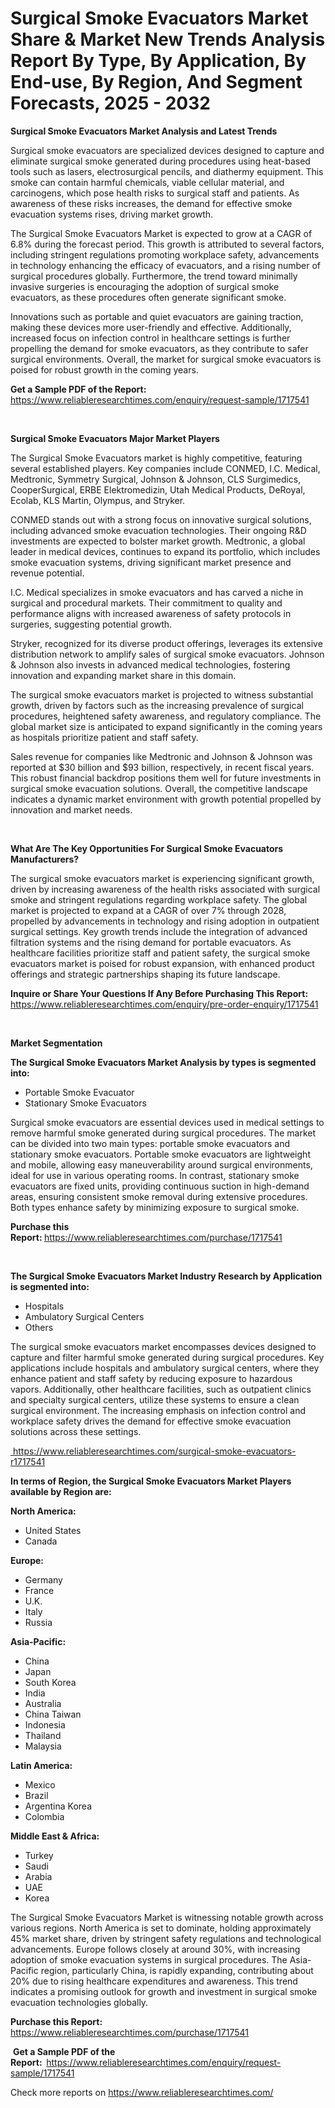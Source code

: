 <p><h1>Surgical Smoke Evacuators Market Share & Market New Trends Analysis Report By Type, By Application, By End-use, By Region, And Segment Forecasts, 2025 - 2032</h1></p><p><strong>Surgical Smoke Evacuators Market Analysis and Latest Trends</strong></p>
<p><p>Surgical smoke evacuators are specialized devices designed to capture and eliminate surgical smoke generated during procedures using heat-based tools such as lasers, electrosurgical pencils, and diathermy equipment. This smoke can contain harmful chemicals, viable cellular material, and carcinogens, which pose health risks to surgical staff and patients. As awareness of these risks increases, the demand for effective smoke evacuation systems rises, driving market growth.</p><p>The Surgical Smoke Evacuators Market is expected to grow at a CAGR of 6.8% during the forecast period. This growth is attributed to several factors, including stringent regulations promoting workplace safety, advancements in technology enhancing the efficacy of evacuators, and a rising number of surgical procedures globally. Furthermore, the trend toward minimally invasive surgeries is encouraging the adoption of surgical smoke evacuators, as these procedures often generate significant smoke.</p><p>Innovations such as portable and quiet evacuators are gaining traction, making these devices more user-friendly and effective. Additionally, increased focus on infection control in healthcare settings is further propelling the demand for smoke evacuators, as they contribute to safer surgical environments. Overall, the market for surgical smoke evacuators is poised for robust growth in the coming years.</p></p>
<p><strong>Get a Sample PDF of the Report:&nbsp;</strong> <a href="https://www.reliableresearchtimes.com/enquiry/request-sample/1717541?utm_campaign=2793&utm_medium=2&utm_source=Github&utm_content=ia&utm_term=03032025&utm_id=surgical-smoke-evacuators">https://www.reliableresearchtimes.com/enquiry/request-sample/1717541</a></p>
<p>&nbsp;</p>
<p><strong>Surgical Smoke Evacuators Major Market Players</strong></p>
<p><p>The Surgical Smoke Evacuators market is highly competitive, featuring several established players. Key companies include CONMED, I.C. Medical, Medtronic, Symmetry Surgical, Johnson & Johnson, CLS Surgimedics, CooperSurgical, ERBE Elektromedizin, Utah Medical Products, DeRoyal, Ecolab, KLS Martin, Olympus, and Stryker.</p><p>CONMED stands out with a strong focus on innovative surgical solutions, including advanced smoke evacuation technologies. Their ongoing R&D investments are expected to bolster market growth. Medtronic, a global leader in medical devices, continues to expand its portfolio, which includes smoke evacuation systems, driving significant market presence and revenue potential.</p><p>I.C. Medical specializes in smoke evacuators and has carved a niche in surgical and procedural markets. Their commitment to quality and performance aligns with increased awareness of safety protocols in surgeries, suggesting potential growth.</p><p>Stryker, recognized for its diverse product offerings, leverages its extensive distribution network to amplify sales of surgical smoke evacuators. Johnson & Johnson also invests in advanced medical technologies, fostering innovation and expanding market share in this domain.</p><p>The surgical smoke evacuators market is projected to witness substantial growth, driven by factors such as the increasing prevalence of surgical procedures, heightened safety awareness, and regulatory compliance. The global market size is anticipated to expand significantly in the coming years as hospitals prioritize patient and staff safety.</p><p>Sales revenue for companies like Medtronic and Johnson & Johnson was reported at $30 billion and $93 billion, respectively, in recent fiscal years. This robust financial backdrop positions them well for future investments in surgical smoke evacuation solutions. Overall, the competitive landscape indicates a dynamic market environment with growth potential propelled by innovation and market needs.</p></p>
<p>&nbsp;</p>
<p><strong>What Are The Key Opportunities For Surgical Smoke Evacuators Manufacturers?</strong></p>
<p><p>The surgical smoke evacuators market is experiencing significant growth, driven by increasing awareness of the health risks associated with surgical smoke and stringent regulations regarding workplace safety. The global market is projected to expand at a CAGR of over 7% through 2028, propelled by advancements in technology and rising adoption in outpatient surgical settings. Key growth trends include the integration of advanced filtration systems and the rising demand for portable evacuators. As healthcare facilities prioritize staff and patient safety, the surgical smoke evacuators market is poised for robust expansion, with enhanced product offerings and strategic partnerships shaping its future landscape.</p></p>
<p><strong>Inquire or Share Your Questions If Any Before Purchasing This Report:</strong> <a href="https://www.reliableresearchtimes.com/enquiry/pre-order-enquiry/1717541?utm_campaign=2793&utm_medium=2&utm_source=Github&utm_content=ia&utm_term=03032025&utm_id=surgical-smoke-evacuators">https://www.reliableresearchtimes.com/enquiry/pre-order-enquiry/1717541</a></p>
<p>&nbsp;</p>
<p><strong>Market Segmentation</strong></p>
<p><strong>The Surgical Smoke Evacuators Market Analysis by types is segmented into:</strong></p>
<p><ul><li>Portable Smoke Evacuator</li><li>Stationary Smoke Evacuators</li></ul></p>
<p><p>Surgical smoke evacuators are essential devices used in medical settings to remove harmful smoke generated during surgical procedures. The market can be divided into two main types: portable smoke evacuators and stationary smoke evacuators. Portable smoke evacuators are lightweight and mobile, allowing easy maneuverability around surgical environments, ideal for use in various operating rooms. In contrast, stationary smoke evacuators are fixed units, providing continuous suction in high-demand areas, ensuring consistent smoke removal during extensive procedures. Both types enhance safety by minimizing exposure to surgical smoke.</p></p>
<p><strong>Purchase this Report:&nbsp;</strong><a href="https://www.reliableresearchtimes.com/purchase/1717541?utm_campaign=2793&utm_medium=2&utm_source=Github&utm_content=ia&utm_term=03032025&utm_id=surgical-smoke-evacuators">https://www.reliableresearchtimes.com/purchase/1717541</a></p>
<p>&nbsp;</p>
<p><strong>The Surgical Smoke Evacuators Market Industry Research by Application is segmented into:</strong></p>
<p><ul><li>Hospitals</li><li>Ambulatory Surgical Centers</li><li>Others</li></ul></p>
<p><p>The surgical smoke evacuators market encompasses devices designed to capture and filter harmful smoke generated during surgical procedures. Key applications include hospitals and ambulatory surgical centers, where they enhance patient and staff safety by reducing exposure to hazardous vapors. Additionally, other healthcare facilities, such as outpatient clinics and specialty surgical centers, utilize these systems to ensure a clean surgical environment. The increasing emphasis on infection control and workplace safety drives the demand for effective smoke evacuation solutions across these settings.</p></p>
<p><a href="https://www.reliableresearchtimes.com/surgical-smoke-evacuators-r1717541?utm_campaign=2793&utm_medium=2&utm_source=Github&utm_content=ia&utm_term=03032025&utm_id=surgical-smoke-evacuators">&nbsp;https://www.reliableresearchtimes.com/surgical-smoke-evacuators-r1717541</a></p>
<p><strong>In terms of Region, the Surgical Smoke Evacuators Market Players available by Region are:</strong></p>
<p>
    <p> <strong> North America: </strong>
        <ul>
            <li>United States</li>
            <li>Canada</li>
        </ul>
        </p> 
    <p> <strong> Europe: </strong>
        <ul>
            <li>Germany</li>
            <li>France</li>
            <li>U.K.</li>
            <li>Italy</li>
            <li>Russia</li>
        </ul>
        </p> 
    <p> <strong> Asia-Pacific: </strong>
        <ul>
            <li>China</li>
            <li>Japan</li>
            <li>South Korea</li>
            <li>India</li>
            <li>Australia</li>
            <li>China Taiwan</li>
            <li>Indonesia</li>
            <li>Thailand</li>
            <li>Malaysia</li>
        </ul>
        </p> 
    <p> <strong> Latin America: </strong>
        <ul>
            <li>Mexico</li>
            <li>Brazil</li>
            <li>Argentina Korea</li>
            <li>Colombia</li>
        </ul>
        </p> 
    <p> <strong> Middle East & Africa: </strong>
        <ul>
            <li>Turkey</li>
            <li>Saudi</li>
            <li>Arabia</li>
            <li>UAE</li>
            <li>Korea</li>
        </ul>
    </p>
    </p>
<p><p>The Surgical Smoke Evacuators Market is witnessing notable growth across various regions. North America is set to dominate, holding approximately 45% market share, driven by stringent safety regulations and technological advancements. Europe follows closely at around 30%, with increasing adoption of smoke evacuation systems in surgical procedures. The Asia-Pacific region, particularly China, is rapidly expanding, contributing about 20% due to rising healthcare expenditures and awareness. This trend indicates a promising outlook for growth and investment in surgical smoke evacuation technologies globally.</p></p>
<p><strong>Purchase this Report: </strong><a href="https://www.reliableresearchtimes.com/purchase/1717541?utm_campaign=2793&utm_medium=2&utm_source=Github&utm_content=ia&utm_term=03032025&utm_id=surgical-smoke-evacuators">https://www.reliableresearchtimes.com/purchase/1717541</a></p>
<p>&nbsp;<strong>Get a Sample PDF of the Report:&nbsp;&nbsp;</strong><a href="https://www.reliableresearchtimes.com/enquiry/request-sample/1717541?utm_campaign=2793&utm_medium=2&utm_source=Github&utm_content=ia&utm_term=03032025&utm_id=surgical-smoke-evacuators">https://www.reliableresearchtimes.com/enquiry/request-sample/1717541</a></p>
<p><strong></strong></p>
<p>Check more reports on <a href="https://www.reliableresearchtimes.com/?utm_campaign=2793&utm_medium=2&utm_source=Github&utm_content=ia&utm_term=03032025&utm_id=surgical-smoke-evacuators">https://www.reliableresearchtimes.com/</a></p>